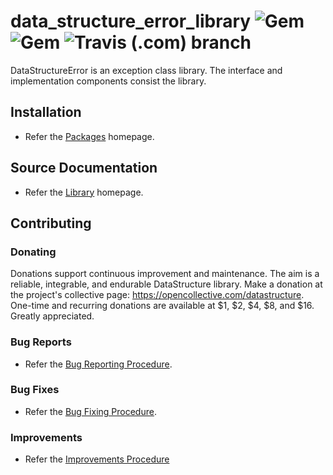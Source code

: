 # data_structure_error_library ![Gem](https://img.shields.io/gem/v/data_structure_error_library) ![Gem](https://img.shields.io/gem/dt/data_structure_error_library) ![Travis (.com) branch](https://img.shields.io/travis/com/Diligent-Software-LLC/data_structure_error_library/master)

DataStructureError is an exception class library. The interface and
 implementation components consist the library.

## Installation

- Refer the 
[Packages](https://docs.diligentsoftware.org/datastructure-1/packages) homepage.

## Source Documentation

- Refer the [Library](https://docs.diligentsoftware.org/datastructure) homepage.

## Contributing

### Donating

Donations support continuous improvement and maintenance. The aim is a reliable,
integrable, and endurable DataStructure library. Make a donation at the 
project's collective page: https://opencollective.com/datastructure. One-time 
and recurring donations are available at $1, $2, $4, $8, and $16. Greatly 
appreciated.

### Bug Reports

- Refer the [Bug Reporting Procedure](https://github.com/Diligent-Software-LLC/data_structure_error_library/issues/1).

### Bug Fixes

- Refer the [Bug Fixing Procedure](https://github.com/Diligent-Software-LLC/data_structure_error_library/issues/2).

### Improvements

- Refer the [Improvements Procedure](https://github.com/Diligent-Software-LLC/data_structure_error_library/issues/3)
